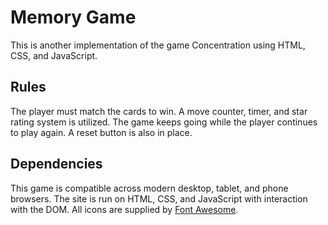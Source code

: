 # Memory Game

This is another implementation of the game Concentration using HTML, CSS, and JavaScript.

## Rules

The player must match the cards to win. A move counter, timer, and star rating system is utilized. The game keeps going while the player continues to play again. A reset button is also in place.

## Dependencies

This game is compatible across modern desktop, tablet, and phone browsers. The site is run on HTML, CSS, and JavaScript with interaction with the DOM. All icons are supplied by [Font Awesome](https://fontawesome.com/).
